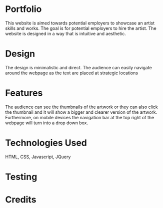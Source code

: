 # Portfolio

This website is aimed towards potential employers to showcase an artist skills and works. The goal is for potential employers to hire the artist. The website is designed in a way that is intuitive and aesthetic.

# Design

The design is minimalistic and direct. The audience can easily navigate around the webpage as the text are placed at strategic locations

# Features

The audience can see the thumbnails of the artwork or they can also click the thumbnail and it will show a bigger and clearer version of the artwork. Furthermore, on mobile devices the navigation bar at the top right of the webpage will turn into a drop down box.

# Technologies Used

HTML, CSS, Javascript, JQuery

# Testing

# Credits
